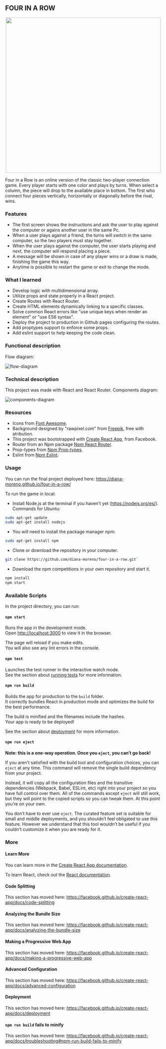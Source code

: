 ## FOUR IN A ROW

<p align="center">
  <img src="./img/four-in-a-row.png" width="500">
</p>

Four in a Row is an online version of the classic two-player connection game. Every player starts with one color and plays by turns. When select a column, the piece will drop to the available place in bottom. The first who connect four pieces vertically, horizontally or diagonally before the rival, wins.

### **Features**

- The first screen shows the instructions and ask the user to play against the computer or agains another user in the same Pc.
- When a user plays against a friend, the turns will switch in the same computer, so the two players must stay together.
- When the user plays against the computer, the user starts playing and next, the computer will respond placing a piece.
- A message will be shown in case of any player wins or a draw is made, finishing the game this way.
- Anytime is possible to restart the game or exit to change the mode.

### **What I learned**

- Develop logic with multidimensional array.
- Utilize props and state properly in a React project.
- Create Routes with React Router.
- Create HTML elements dynamically linking to a specific classes.
- Solve common React errors like "use unique keys when render an element" or "use ES6 syntax".
- Deploy the project to production in Github pages configuring the routes.
- Add proptypes support to enforce some props.
- Add eslint support to help keeping the code clean.

### **Functional description**

Flow diagram:

![flow-diagram](./src/img/flux-diagram.jpg)

### **Technical description**

This project was made with React and React Router.
Components diagram:

![components-diagram](./src/img/components-diagram2.jpg)


### **Resources**

- Icons from [Font Awesome](https://fontawesome.com/icons?d=gallery).
- Background designed by "rawpixel.com" from [Freepik](https://www.freepik.es), free with atribution.
- This project was bootstrapped with [Create React App](https://github.com/facebook/create-react-app), from Facebook.
- Router from an Npm package [Npm React Router](https://www.npmjs.com/package/react-router-dom).
- Prop-types from [Npm Prop-types](https://www.npmjs.com/package/prop-types).
- Eslint from [Npm Eslint](https://www.npmjs.com/package/eslint-plugin-react).

### **Usage**

You can run the final project deployed here: https://diana-moreno.github.io/four-in-a-row/

To run the game in local:

- Install Node.js at the terminal if you haven't yet (https://nodejs.org/es/). Commands for Ubuntu:

```bash
sudo apt-get update
sudo apt-get install nodejs
```
- You will need to install the package manager npm:

```bash
sudo apt-get install npm
```
- Clone or download the repository in your computer.

```bash
git clone https://github.com/diana-moreno/four-in-a-row.git`
```
- Download the npm competitions in your own repository and start it.

```bash
npm install
npm start
```

### Available Scripts

In the project directory, you can run:

#### `npm start`

Runs the app in the development mode.<br>
Open [http://localhost:3000](http://localhost:3000) to view it in the browser.

The page will reload if you make edits.<br>
You will also see any lint errors in the console.

#### `npm test`

Launches the test runner in the interactive watch mode.<br>
See the section about [running tests](https://facebook.github.io/create-react-app/docs/running-tests) for more information.

#### `npm run build`

Builds the app for production to the `build` folder.<br>
It correctly bundles React in production mode and optimizes the build for the best performance.

The build is minified and the filenames include the hashes.<br>
Your app is ready to be deployed!

See the section about [deployment](https://facebook.github.io/create-react-app/docs/deployment) for more information.

#### `npm run eject`

**Note: this is a one-way operation. Once you `eject`, you can’t go back!**

If you aren’t satisfied with the build tool and configuration choices, you can `eject` at any time. This command will remove the single build dependency from your project.

Instead, it will copy all the configuration files and the transitive dependencies (Webpack, Babel, ESLint, etc) right into your project so you have full control over them. All of the commands except `eject` will still work, but they will point to the copied scripts so you can tweak them. At this point you’re on your own.

You don’t have to ever use `eject`. The curated feature set is suitable for small and middle deployments, and you shouldn’t feel obligated to use this feature. However we understand that this tool wouldn’t be useful if you couldn’t customize it when you are ready for it.



### More

#### Learn More

You can learn more in the [Create React App documentation](https://facebook.github.io/create-react-app/docs/getting-started).

To learn React, check out the [React documentation](https://reactjs.org/).

#### Code Splitting

This section has moved here: https://facebook.github.io/create-react-app/docs/code-splitting

#### Analyzing the Bundle Size

This section has moved here: https://facebook.github.io/create-react-app/docs/analyzing-the-bundle-size

#### Making a Progressive Web App

This section has moved here: https://facebook.github.io/create-react-app/docs/making-a-progressive-web-app

#### Advanced Configuration

This section has moved here: https://facebook.github.io/create-react-app/docs/advanced-configuration

#### Deployment

This section has moved here: https://facebook.github.io/create-react-app/docs/deployment

#### `npm run build` fails to minify

This section has moved here: https://facebook.github.io/create-react-app/docs/troubleshooting#npm-run-build-fails-to-minify
